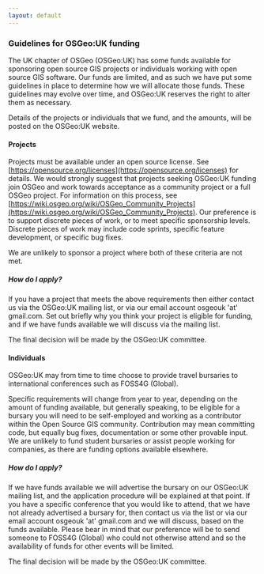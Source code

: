 ```yaml
---
layout: default
---
```


### Guidelines for OSGeo:UK funding

The UK chapter of OSGeo (OSGeo:UK) has some funds available for sponsoring open source GIS projects or individuals working with open source GIS software. Our funds are limited, and as such we have put some guidelines in place to determine how we will allocate those funds. These guidelines may evolve over time, and OSGeo:UK reserves the right to alter them as necessary.

Details of the projects or individuals that we fund, and the amounts, will be posted on the OSGeo:UK website.

#### Projects

Projects must be available under an open source license. See  [https://opensource.org/licenses](https://opensource.org/licenses) for details. We would strongly suggest that projects seeking OSGeo:UK funding join OSGeo and work towards acceptance as a community project or a full OSGeo project. For information on this process, see [https://wiki.osgeo.org/wiki/OSGeo_Community_Projects](https://wiki.osgeo.org/wiki/OSGeo_Community_Projects). 
Our preference is to support discrete pieces of work, or to meet specific sponsorship levels. Discrete pieces of work may include code sprints, specific feature development, or specific bug fixes. 

We are unlikely to sponsor a project where both of these criteria are not met.

##### How do I apply?

If you have a project that meets the above requirements then either contact us via the OSGeo:UK mailing list, or via our email account osgeouk 'at' gmail.com. Set out briefly why you think your project is eligible for funding, and if we have funds available we will discuss via the mailing list. 

The final decision will be made by the OSGeo:UK committee.

#### Individuals

OSGeo:UK may from time to time choose to provide travel bursaries to international conferences such as FOSS4G (Global). 

Specific requirements will change from year to year, depending on the amount of funding available, but generally speaking, to be eligible for a bursary you will need to be self-employed and working as a contributor within the Open Source GIS community. Contribution may mean committing code, but equally bug fixes, documentation or some other provable input. We are unlikely to fund student bursaries or assist people working for companies, as there are funding options available elsewhere. 

##### How do I apply?
If we have funds available we will advertise the bursary on our OSGeo:UK mailing list, and the application procedure will be explained at that point. If you have a specific conference that you would like to attend, that we have not already advertised a bursary for, then contact us via the list or via our email account osgeouk 'at' gmail.com and we will discuss, based on the funds available. Please bear in mind that our preference will be to send someone to FOSS4G (Global) who could not otherwise attend and so the availability of funds for other events will be limited.

The final decision will be made by the OSGeo:UK committee.




